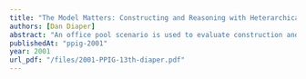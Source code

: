 ```yaml
---
title: "The Model Matters: Constructing and Reasoning with Heterarchical Structural Models"
authors: [Dan Diaper]
abstract: "An office pool scenario is used to evaluate construction and reasoning with two types of tree diagram, a table and Simplified Set Theory for System Modelling (SST4SM). SST4SM is a formal method that has been designed for non-mathematicians. The scenario requires a non-hierarchical, i.e. heterarchical, structural model. The four approaches are ranked on various construction and reasoning tasks and the rankings’ rationale is described. Overall, the tree diagrams, for all their ubiquity, are shown to be harder to construct and reason with than either the table or SST4SM."
publishedAt: "ppig-2001"
year: 2001
url_pdf: "/files/2001-PPIG-13th-diaper.pdf"
---
```

